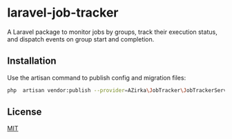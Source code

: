 # laravel-job-tracker

A Laravel package to monitor jobs by groups, track their execution status, and dispatch events on group start and
completion.

## Installation

Use the artisan command to publish config and migration files:

```bash
php  artisan vendor:publish --provider=AZirka\JobTracker\JobTrackerServiceProvider
```

## License

[MIT](LICENSE)